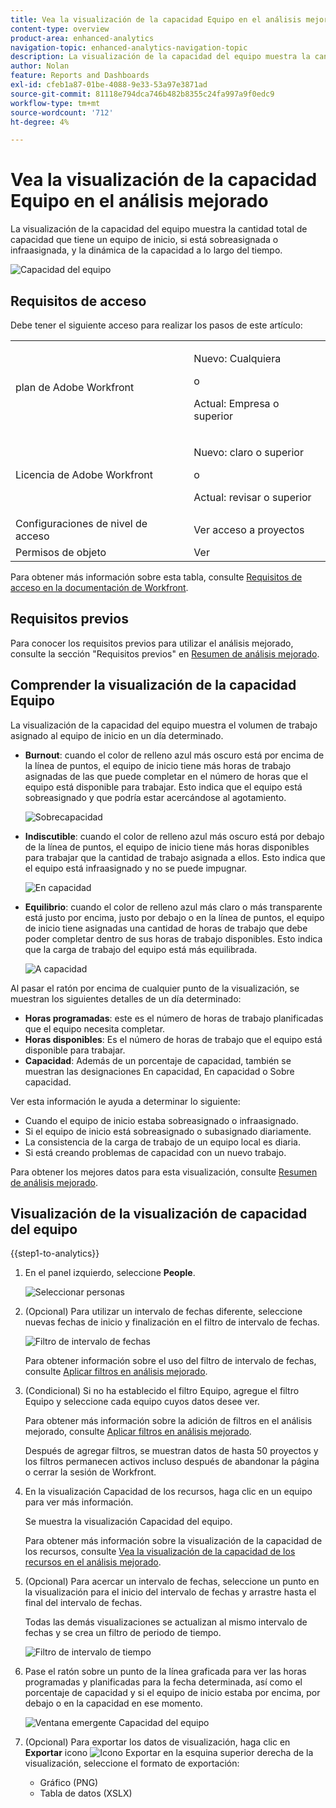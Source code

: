 ```yaml
---
title: Vea la visualización de la capacidad Equipo en el análisis mejorado
content-type: overview
product-area: enhanced-analytics
navigation-topic: enhanced-analytics-navigation-topic
description: La visualización de la capacidad del equipo muestra la cantidad total de capacidad que tiene un equipo de inicio, si está sobreasignada o infraasignada, y la dinámica de la capacidad a lo largo del tiempo.
author: Nolan
feature: Reports and Dashboards
exl-id: cfeb1a87-01be-4088-9e33-53a97e3871ad
source-git-commit: 81118e794dca746b482b8355c24fa997a9f0edc9
workflow-type: tm+mt
source-wordcount: '712'
ht-degree: 4%

---
```


# Vea la visualización de la capacidad Equipo en el análisis mejorado

<!-- Audited: 01/2024 -->

La visualización de la capacidad del equipo muestra la cantidad total de capacidad que tiene un equipo de inicio, si está sobreasignada o infraasignada, y la dinámica de la capacidad a lo largo del tiempo.

![Capacidad del equipo](assets/team-capacity.png)

## Requisitos de acceso

Debe tener el siguiente acceso para realizar los pasos de este artículo:

<table style="table-layout:auto"> 
 <col> 
 <col> 
 <tbody> 
  <tr> 
   <td role="rowheader">plan de Adobe Workfront</td> 
   <td>
      <p>Nuevo: Cualquiera</p>
      <p>o</p>
      <p>Actual: Empresa o superior</p></td>
  </tr> 
  <tr> 
   <td role="rowheader">Licencia de Adobe Workfront</td>
   <td>
      <p>Nuevo: claro o superior</p>
      <p>o</p>
      <p>Actual: revisar o superior</p>
   </td>
  </tr> 
  <tr> 
   <td role="rowheader">Configuraciones de nivel de acceso</td> 
   <td>Ver acceso a proyectos</td> 
  </tr> 
  <tr> 
   <td role="rowheader">Permisos de objeto</td> 
   <td>Ver </td> 
  </tr> 
 </tbody> 
</table>

Para obtener más información sobre esta tabla, consulte [Requisitos de acceso en la documentación de Workfront](/help/quicksilver/administration-and-setup/add-users/access-levels-and-object-permissions/access-level-requirements-in-documentation.md).

## Requisitos previos

Para conocer los requisitos previos para utilizar el análisis mejorado, consulte la sección &quot;Requisitos previos&quot; en [Resumen de análisis mejorado](../enhanced-analytics/enhanced-analytics-overview.md).

## Comprender la visualización de la capacidad Equipo

La visualización de la capacidad del equipo muestra el volumen de trabajo asignado al equipo de inicio en un día determinado.

* **Burnout**: cuando el color de relleno azul más oscuro está por encima de la línea de puntos, el equipo de inicio tiene más horas de trabajo asignadas de las que puede completar en el número de horas que el equipo está disponible para trabajar. Esto indica que el equipo está sobreasignado y que podría estar acercándose al agotamiento.

  ![Sobrecapacidad](assets/team-capacity-over-capacity.png)

* **Indiscutible**: cuando el color de relleno azul más oscuro está por debajo de la línea de puntos, el equipo de inicio tiene más horas disponibles para trabajar que la cantidad de trabajo asignada a ellos. Esto indica que el equipo está infraasignado y no se puede impugnar.

  ![En capacidad](assets/team-capacity-under-capacity.png)

* **Equilibrio**: cuando el color de relleno azul más claro o más transparente está justo por encima, justo por debajo o en la línea de puntos, el equipo de inicio tiene asignadas una cantidad de horas de trabajo que debe poder completar dentro de sus horas de trabajo disponibles. Esto indica que la carga de trabajo del equipo está más equilibrada.

  ![A capacidad](assets/team-capacity-at-capacity.png)

Al pasar el ratón por encima de cualquier punto de la visualización, se muestran los siguientes detalles de un día determinado:

* **Horas programadas**: este es el número de horas de trabajo planificadas que el equipo necesita completar.
* **Horas disponibles**: Es el número de horas de trabajo que el equipo está disponible para trabajar.
* **Capacidad**: Además de un porcentaje de capacidad, también se muestran las designaciones En capacidad, En capacidad o Sobre capacidad.

Ver esta información le ayuda a determinar lo siguiente:

* Cuando el equipo de inicio estaba sobreasignado o infraasignado.
* Si el equipo de inicio está sobreasignado o subasignado diariamente.
* La consistencia de la carga de trabajo de un equipo local es diaria.
* Si está creando problemas de capacidad con un nuevo trabajo.

Para obtener los mejores datos para esta visualización, consulte [Resumen de análisis mejorado](../enhanced-analytics/enhanced-analytics-overview.md).

## Visualización de la visualización de capacidad del equipo

{{step1-to-analytics}}

1. En el panel izquierdo, seleccione **People**.

   ![Seleccionar personas](assets/people-area-cropped-qs-350x276.png)

1. (Opcional) Para utilizar un intervalo de fechas diferente, seleccione nuevas fechas de inicio y finalización en el filtro de intervalo de fechas.

   ![Filtro de intervalo de fechas](assets/filters-select-date-range-350x344.png)

   Para obtener información sobre el uso del filtro de intervalo de fechas, consulte [Aplicar filtros en análisis mejorado](../enhanced-analytics/use-enhanced-analytics-filters.md).

1. (Condicional) Si no ha establecido el filtro Equipo, agregue el filtro Equipo y seleccione cada equipo cuyos datos desee ver.

   Para obtener más información sobre la adición de filtros en el análisis mejorado, consulte [Aplicar filtros en análisis mejorado](../enhanced-analytics/use-enhanced-analytics-filters.md).

   Después de agregar filtros, se muestran datos de hasta 50 proyectos y los filtros permanecen activos incluso después de abandonar la página o cerrar la sesión de Workfront.

1. En la visualización Capacidad de los recursos, haga clic en un equipo para ver más información.

   Se muestra la visualización Capacidad del equipo.

   Para obtener más información sobre la visualización de la capacidad de los recursos, consulte [Vea la visualización de la capacidad de los recursos en el análisis mejorado](../enhanced-analytics/resource-capacity-overview.md).

1. (Opcional) Para acercar un intervalo de fechas, seleccione un punto en la visualización para el inicio del intervalo de fechas y arrastre hasta el final del intervalo de fechas.

   Todas las demás visualizaciones se actualizan al mismo intervalo de fechas y se crea un filtro de periodo de tiempo.

   ![Filtro de intervalo de tiempo](assets/timeframe-filter-350x220.png)

1. Pase el ratón sobre un punto de la línea graficada para ver las horas programadas y planificadas para la fecha determinada, así como el porcentaje de capacidad y si el equipo de inicio estaba por encima, por debajo o en la capacidad en ese momento.

   ![Ventana emergente Capacidad del equipo](assets/team-capacity-capacity-pop-up-350x351.png)

1. (Opcional) Para exportar los datos de visualización, haga clic en **Exportar** icono ![Icono Exportar](assets/export.png) en la esquina superior derecha de la visualización, seleccione el formato de exportación:

   * Gráfico (PNG)
   * Tabla de datos (XSLX)

